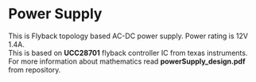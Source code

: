 # Power Supply
This is Flyback topology based AC-DC power supply. Power rating is 12V 1.4A.<br>
This is based on **UCC28701** flyback controller IC from texas instruments.<br>
For more information about mathematics read **powerSupply_design.pdf** from repository.
